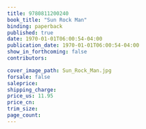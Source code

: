 ```yaml
---
title: 9780811200240
book_title: "Sun Rock Man"
binding: paperback
published: true
date: 1970-01-01T06:00:54-04:00
publication_date: 1970-01-01T06:00:54-04:00
show_in_forthcoming: false
contributors:

cover_image_path: Sun_Rock_Man.jpg
forsale: false
saleprice:
shipping_charge:
price_us: 11.95
price_cn:
trim_size:
page_count:
---
```


